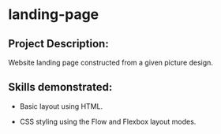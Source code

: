 # landing-page

## Project Description:   

Website landing page constructed from a given picture design.

## Skills demonstrated:   

- Basic layout using HTML.

- CSS styling using the Flow and Flexbox layout modes.   

